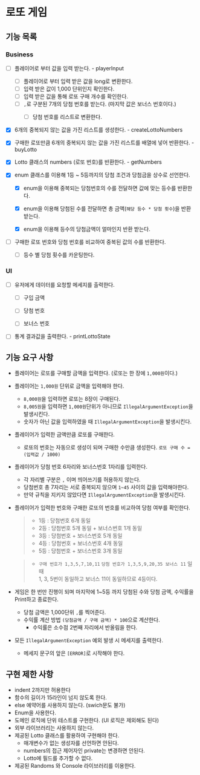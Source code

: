 # 로또 게임

## 기능 목록

### Business

- [ ] 플레이어로 부터 값을 입력 받는다. - playerInput
    - [ ] 플레이어로 부터 입력 받은 값을 long로 변환한다.
    - [ ] 입력 받은 값이 1,000 단위인지 확인한다.
    - [ ] 입력 받은 값을 통해 로또 구매 개수를 확인한다.
    - [ ] `,`로 구분된 7개의 당첨 번호를 받는다. (마지막 값은 보너스 번호이다.)
        - [ ] 당첨 번호를 리스트로 변환한다.


- [X] 6개의 중복되지 않는 값을 가진 리스트를 생성한다. - createLottoNumbers
- [X] 구매한 로또만큼 6개의 중복되지 않는 값을 가진 리스트를 배열에 넣어 반환한다. - buyLotto
- [X] Lotto 클래스의 numbers (로또 번호)를 반환한다. - getNumbers


- [X] enum 클래스를 이용해 1등 ~ 5등까지의 당첨 조건과 당첨금을 상수로 선언한다.
    - [X] enum을 이용해 중복되는 당첨번호의 수를 전달하면 값에 맞는 등수를 반환한다.
    - [X] enum을 이용해 당첨된 수를 전달하면 총 금액(`해당 등수 * 당첨 횟수`)을 반환 받는다.
    - [X] enum을 이용해 등수의 당첨금액이 얼마인지 반환 받는다.


- [ ] 구매한 로또 번호와 당첨 번호를 비교하여 중복된 값의 수를 반환한다.
    - [ ] 등수 별 당첨 횟수를 카운팅한다.

### UI

- [ ] 유저에게 데이터를 요청할 메세지를 출력한다.
    - [ ] 구입 금액
    - [ ] 당첨 번호
    - [ ] 보너스 번호


- [ ] 통계 결과값을 출력한다. - printLottoState

## 기능 요구 사항

- 플레이어는 로또를 구매할 금액을 입력한다. (로또는 한 장에 `1,000원`이다.)


- 플레이어는 `1,000원` 단위로 금액을 입력해야 한다.
    - `8,000원`을 입력하면 로또는 8장이 구매된다.
    - `8,005원`을 입력하면 `1,000원`단위가 아니므로 `IllegalArgumentException`을 발생시킨다.
    - 숫자가 아닌 값을 입력하였을 때 `IllegalArgumentException`을 발생시킨다.


- 플레이어가 입력한 금액만큼 로또를 구매한다.
    - 로또의 번호는 자동으로 생성이 되며 구매한 수만큼 생성한다. `로또 구매 수 = (입력값 / 1000)`


- 플레이어가 당첨 번호 6자리와 보너스번호 1자리를 입력한다.
    - 각 자리별 구분은 `,` 이며 띄어쓰기를 허용하지 않는다.
    - 당첨번호 총 7자리는 서로 중복되지 않으며 `1~45` 사이의 값을 입력해야한다.
    - 만약 규칙을 지키지 않았다면 `IllegalArgumentException`을 발생시킨다.


- 플레이어가 입력한 번호와 구매한 로또의 번호를 비교하여 당첨 여부를 확인한다.
  > - 1등 : 당첨번호 6개 동일
  >- 2등 : 당첨번호 5개 동일 + 보너스번호 1개 동일
  >- 3등 : 당첨번호 + 보너스번호 5개 동일
  >- 4등 : 당첨번호 + 보너스번호 4개 동일
  >- 5등 : 당첨번호 + 보너스번호 3개 동일

  > - `구매 번호가 1,3,5,7,10,11` `당첨 번호가 1,3,5,9,20,35 보너스 11` 일 때  
      1, 3, 5번이 동일하고 보너스 11이 동일하므로 4등이다.


- 게임은 한 번만 진행이 되며 마지막에 1~5등 까지 당첨된 수와 당첨 금액, 수익률을 Print하고 종료한다.
    - 당첨 금액은 1,000단위 `,`를 찍어준다.
    - 수익률 계산 방법 `(당첨금액 / 구매 금액) * 100`으로 계산한다.
        - 수익률은 소수점 2번째 자리에서 반올림을 한다.


- 모든 `IllegalArgumentException` 예외 발생 시 메세지를 출력한다.
    - 메세지 문구의 앞은 `[ERROR]`로 시작해야 한다.

## 구현 제한 사항

- indent 2까지만 허용한다
- 함수의 길이가 15라인이 넘지 않도록 한다.
- else 예약어를 사용하지 않는다. (swich문도 불가)
- Enum을 사용한다.
- 도메인 로직에 단위 테스트를 구현한다. (UI 로직은 제외해도 된다)
- 외부 라이브러리는 사용하지 않는다.
- 제공된 Lotto 클래스를 활용하여 구현해야 한다.
    - 매개변수가 없는 생성자를 선언하면 안된다.
    - numbers의 접근 제어자인 private는 변경하면 안된다.
    - Lotto에 필드를 추가할 수 없다.
- 제공된 Randoms 와 Console 라이브러리를 이용한다.
